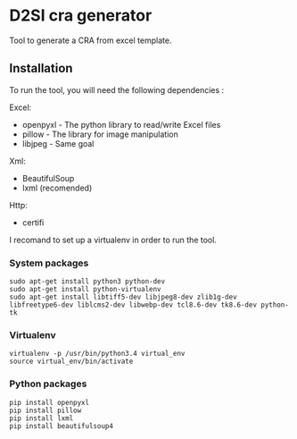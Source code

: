 # D2SI cra generator

Tool to generate a CRA from excel template.

## Installation

To run the tool, you will need the following dependencies :

Excel:
 * openpyxl - The python library to read/write Excel files
 * pillow - The library for image manipulation
 * libjpeg - Same goal

Xml:
 * BeautifulSoup
 * lxml (recomended)

Http:
 * certifi

I recomand to set up a virtualenv in order to run the tool.

### System packages

```
sudo apt-get install python3 python-dev
sudo apt-get install python-virtualenv
sudo apt-get install libtiff5-dev libjpeg8-dev zlib1g-dev libfreetype6-dev liblcms2-dev libwebp-dev tcl8.6-dev tk8.6-dev python-tk
```

### Virtualenv

```
virtualenv -p /usr/bin/python3.4 virtual_env
source virtual_env/bin/activate
```

### Python packages

```
pip install openpyxl
pip install pillow
pip install lxml
pip install beautifulsoup4
```

